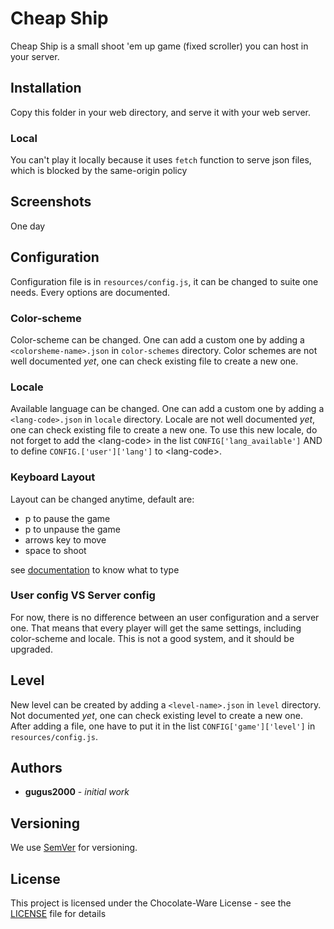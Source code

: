 # Cheap Ship

Cheap Ship is a small shoot 'em up game (fixed scroller) you can host in your server.

## Installation

Copy this folder in your web directory, and serve it with your web server.

### Local

You can't play it locally because it uses `fetch` function to serve json files, which is blocked by the same-origin policy

## Screenshots

One day

## Configuration

Configuration file is in `resources/config.js`, it can be changed to suite one needs. Every options are documented.

### Color-scheme

Color-scheme can be changed. One can add a custom one by adding a `<colorsheme-name>.json` in `color-schemes` directory. Color schemes are not well documented *yet*, one can check existing file to create a new one.

### Locale

Available language can be changed. One can add a custom one by adding a `<lang-code>.json` in `locale` directory. Locale are not well documented *yet*, one can check existing file to create a new one. To use this new locale, do not forget to add the \<lang-code\> in the list `CONFIG['lang_available']` AND to define `CONFIG.['user']['lang']` to \<lang-code\>.

### Keyboard Layout

Layout can be changed anytime, default are:
- p to pause the game
- p to unpause the game
- arrows key to move
- space to shoot

see [documentation](https://developer.mozilla.org/en-US/docs/Web/API/KeyboardEvent/key) to know what to type

### User config VS Server config

For now, there is no difference between an user configuration and a server one. That means that every player will get the same settings, including color-scheme and locale. This is not a good system, and it should be upgraded.

## Level

New level can be created by adding a `<level-name>.json` in `level` directory. Not documented *yet*, one can check existing level to create a new one. After adding a file, one have to put it in the list `CONFIG['game']['level']` in `resources/config.js`.

## Authors

* **gugus2000** - *initial work*

## Versioning

We use [SemVer](http://semver.org/) for versioning.

## License

This project is licensed under the  Chocolate-Ware License - see the [LICENSE](LICENSE) file for details
